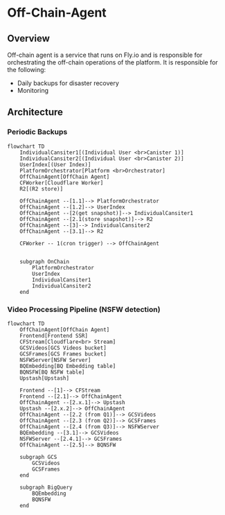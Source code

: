# Off-Chain-Agent

## Overview

Off-chain agent is a service that runs on Fly.io and is responsible for orchestrating the off-chain operations of the platform. It is responsible for the following:

-   Daily backups for disaster recovery
-   Monitoring

## Architecture

### Periodic Backups

```mermaid
flowchart TD
    IndividualCansiter1[(Individual User <br>Canister 1)]
    IndividualCansiter2[(Individual User <br>Canister 2)]
    UserIndex[(User Index)]
    PlatformOrchestrator[Platform <br>Orchestrator]
    OffChainAgent[OffChain Agent]
    CFWorker[Cloudflare Worker]
    R2[(R2 store)]

    OffChainAgent --[1.1]--> PlatformOrchestrator
    OffChainAgent --[1.2]--> UserIndex
    OffChainAgent --[2(get snapshot)]--> IndividualCansiter1
    OffChainAgent --[2.1(store snapshot)]--> R2
    OffChainAgent --[3]--> IndividualCansiter2
    OffChainAgent --[3.1]--> R2

    CFWorker -- 1(cron trigger) --> OffChainAgent


    subgraph OnChain
        PlatformOrchestrator
        UserIndex
        IndividualCansiter1
        IndividualCansiter2
    end
```

### Video Processing Pipeline (NSFW detection)

```mermaid
flowchart TD
    OffChainAgent[OffChain Agent]
    Frontend[Frontend SSR]
    CFStream[Cloudflare<br> Stream]
    GCSVideos[GCS Videos bucket]
    GCSFrames[GCS Frames bucket]
    NSFWServer[NSFW Server]
    BQEmbedding[BQ Embedding table]
    BQNSFW[BQ NSFW table]
    Upstash[Upstash]

    Frontend --[1]--> CFStream
    Frontend --[2.1]--> OffChainAgent
    OffChainAgent --[2.x.1]--> Upstash
    Upstash --[2.x.2]--> OffChainAgent
    OffChainAgent --[2.2 (from Q1)]--> GCSVideos
    OffChainAgent --[2.3 (from Q2)]--> GCSFrames
    OffChainAgent --[2.4 (from Q3)]--> NSFWServer
    BQEmbedding --[3.1]--> GCSVideos
    NSFWServer --[2.4.1]--> GCSFrames
    OffChainAgent --[2.5]--> BQNSFW

    subgraph GCS
        GCSVideos
        GCSFrames
    end

    subgraph BigQuery
        BQEmbedding
        BQNSFW
    end

```



